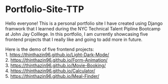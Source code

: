 # Portfolio-Site-TTP

Hello everyone! This is a personal portfolio site I have created using Django framwork that I learned during the NYC Technical Talent Pipline Bootcamp at John Jay Colllege. 
In this portfolio, I am currently showcasing five frontend projects that I really like and going to add more in future.

Here is the demo of five frontend projects:
 <br /> 1. https://thinthazin96.github.io/Light-Dark-Mode/
 <br /> 2. https://thinthazin96.github.io/Form-Animation/
 <br /> 3. https://thinthazin96.github.io/Movie-Booking/
 <br /> 4. https://thinthazin96.github.io/Calculator/
 <br /> 5. https://thinthazin96.github.io/Meal-Finder/


